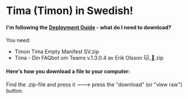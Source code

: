 # Tima (Timon) in Swedish!

#### I'm following the [Deployment Guide](https://github.com/Erithano/Timon-Your-FAQ-bot-for-Microsoft-Teams/wiki/Deployment-Guide) - what do I need to download?

You need:

- Timon Tima Empty Manifest SV.zip
- Tima - Din FAQbot om Teams v.1.3.0.4 av Erik Olsson 🐱_👤.zip

#### Here's how you download a file to your computer:

Find the .zip-file and press it 🡒 press the "download" (or "view raw") button.
